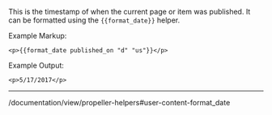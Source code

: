 This is the timestamp of when the current page or item was published. It can be formatted using the `{{format_date}}` helper.

Example Markup:
```
<p>{{format_date published_on "d" "us"}}</p>
```

Example Output:  
```
<p>5/17/2017</p>
```

---
/documentation/view/propeller-helpers#user-content-format_date
